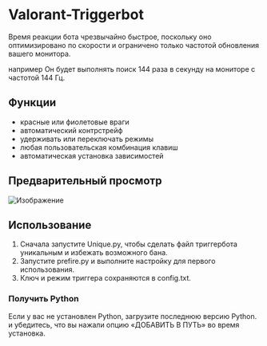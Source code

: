 # Valorant-Triggerbot

Время реакции бота чрезвычайно быстрое, поскольку оно оптимизировано по скорости и ограничено только частотой обновления вашего монитора.

например Он будет выполнять поиск 144 раза в секунду на мониторе с частотой 144 Гц.

## Функции
- красные или фиолетовые враги
- автоматический контрстрейф
- удерживать или переключать режимы
- любая пользовательская комбинация клавиш
- автоматическая установка зависимостей

## Предварительный просмотр
![Изображение](https://i.ibb.co/N9cGj7J/preview.png)

## Использование
1. Сначала запустите Unique.py, чтобы сделать файл триггербота уникальным и избежать возможного бана.
1. Запустите prefire.py и выполните настройку для первого использования.
2. Ключ и режим триггера сохраняются в config.txt.

### Получить Python
Если у вас не установлен Python, загрузите последнюю версию Python.
и убедитесь, что вы нажали опцию «ДОБАВИТЬ В ПУТЬ» во время
установка.

